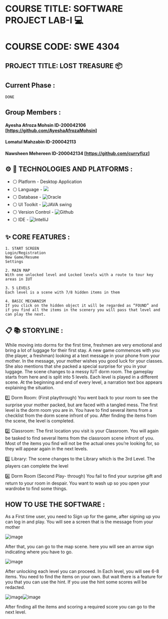 # COURSE TITLE: SOFTWARE PROJECT LAB-I :computer:
# COURSE CODE: SWE 4304
## PROJECT TITLE: LOST TREASURE  :package:

## Current Phase :
```
DONE
```

## Group Members :
 #### Ayesha Afroza Mohsin  ID-200042106   [https://github.com/AyeshaAfrozaMohsin]
 #### Lomatul Mahzabin ID-200042113
 #### Nawsheen Mehereen ID-200042134   [https://github.com/curryfizz]

 

## :gear: :wrench: TECHNOLOGIES AND PLATFORMS :
* :white_circle:  Platform   - Desktop Application
* :white_circle:  Language   -  ![](https://img.shields.io/badge/Java-ED8B00?style=for-the-badge&logo=java&logoColor=white)
* :white_circle:  Database   - ![Oracle](https://img.shields.io/badge/Oracle-F80000?style=for-the-badge&logo=Oracle&logoColor=white)
* :white_circle:  UI Toolkit - ![JAVA swing](https://img.shields.io/badge/JAVASwing-0082C9?style=for-the-badge&logo=Ne&logoColor=brightgreen)
* :white_circle:  Version Control - ![Github](https://img.shields.io/badge/GitHub-108000?style=for-the-badge&logo=github&logoColor=white)
* :white_circle:  IDE        - ![IntelliJ](https://img.shields.io/badge/IntelliJ_IDEA-000000.svg?style=for-the-badge&logo=intellij-idea&logoColor=white)


 


 ##  :sparkles: CORE FEATURES : 
 ```
 1. START SCREEN
 Login/Registration
 New Game/Resume 
 Settings
 ```
 ```
 2. MAIN MAP
 With one unlocked level and Locked levels with a route to tour key areas in IUT
 ```
 ```
 3. 5 LEVELS
 Each level is a scene with 7/8 hidden items in them
 ```
 ```
 4. BASIC MECHANISM 
 If you click on the hidden object it will be regarded as “FOUND” and if you find all the items in the scenery you will pass that level and can play the next.
 ```

## :clipboard: :books: STORYLINE :
While moving into dorms for the first time, freshmen are very emotional and bring a lot of luggage for their first stay. A new game commences with you (the player, a freshman) looking at a text message in your phone from your mother. In the message, your mother wishes you good luck for your classes. She also mentions that she packed a special surprise for you in your luggage. The scene changes to a messy IUT dorm room. The gameplay starts from here and is split into 5 levels. Each level is played in a different scene. At the beginning and end of every level, a narration text box appears explaining the situation.

:one: Dorm Room:  (First playthrough) You went back to your room to see the surprise your mother packed, but are faced with a tangled mess. The first level is the dorm room you are in. You have to find several items from a checklist from the dorm scene infront of you. After finding the items from the scene, the level is completed.

:two: Classroom: The first location you visit is your Classroom. You will again be tasked to find several Items from the classroom scene infront of you. Most of the items you find will not be the actual ones you’re looking for, so they will appear again in the next levels.

:three: Library:  The scene changes to the Library which is the 3rd Level. The players can complete the level 

:four: Dorm Room (Second Play- through) You fail to find your surprise gift and return to your room in despair. You want to wash up so you open your wardrobe to find some things.
 
 
 ## HOW TO USE THE SOFTWARE :
 
As a First time user, you need to Sign up for the game, after signing up you can log in and play. 
You will see a screen that is the message from your mother 

![image](https://user-images.githubusercontent.com/90206489/209766860-c659fd37-f60b-480c-bad3-263989290cb7.png)


After that, you can go to the map scene. here you will see an arrow sign indicating where you have to go. 

![image](https://user-images.githubusercontent.com/90206489/209767362-be14ea93-989f-409f-b4ce-2c823d38fada.png)


After unlocking each level you can proceed.
In Each level, you will see 6-8 items. You need to find the items on your own. But wait there is a feature for you that you can use the hint. If you use the hint some scores will be redacted.

![image](https://user-images.githubusercontent.com/90206489/209767589-46f4e932-180e-40d4-a9aa-0aae4f891ecc.png)![image](https://user-images.githubusercontent.com/90206489/209767688-09a6c0ef-0129-441f-831e-8ace1f23b2c9.png)

After finding all the items and scoring a required score you can go to the next level.

